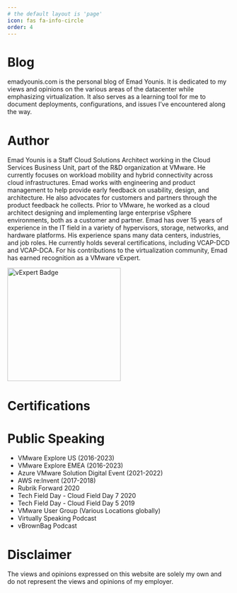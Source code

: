 ```yaml
---
# the default layout is 'page'
icon: fas fa-info-circle
order: 4
---
```


# **Blog**
emadyounis.com is the personal blog of Emad Younis. It is dedicated to my views and opinions on the various areas of the datacenter while emphasizing virtualization. It also serves as a learning tool for me to document deployments, configurations, and issues I’ve encountered along the way.

# **Author**
Emad Younis is a Staff Cloud Solutions Architect working in the Cloud Services Business Unit, part of the R&D organization at VMware. He currently focuses on workload mobility and hybrid connectivity across cloud infrastructures. Emad works with engineering and product management to help provide early feedback on usability, design, and architecture. He also advocates for customers and partners through the product feedback he collects. Prior to VMware, he worked as a cloud architect designing and implementing large enterprise vSphere environments, both as a customer and partner. Emad has over 15 years of experience in the IT field in a variety of hypervisors, storage, networks, and hardware platforms. His experience spans many data centers, industries, and job roles. He currently holds several certifications, including VCAP-DCD and VCAP-DCA. For his contributions to the virtualization community, Emad has earned recognition as a VMware vExpert.

<img src="https://vexpert.vmware.com/directory/1573/vexpert-badge-stars.png" width="256" alt="vExpert Badge" title="vExpert Badge"/>

# **Certifications**
<div data-iframe-width="150" data-iframe-height="270" data-share-badge-id="795d60a5-bb43-43bc-8737-a44588ce68ef" data-share-badge-host="https://www.credly.com"></div><script type="text/javascript" async src="//cdn.credly.com/assets/utilities/embed.js"></script>

<div data-iframe-width="150" data-iframe-height="270" data-share-badge-id="8efc2028-761a-419f-88b6-c96d048fd3f6" data-share-badge-host="https://www.credly.com"></div><script type="text/javascript" async src="//cdn.credly.com/assets/utilities/embed.js"></script>

<div data-iframe-width="150" data-iframe-height="270" data-share-badge-id="1fb2548a-f4dc-4e2c-b63f-7a2381b44c66" data-share-badge-host="https://www.credly.com"></div><script type="text/javascript" async src="//cdn.credly.com/assets/utilities/embed.js"></script>

<div data-iframe-width="150" data-iframe-height="270" data-share-badge-id="f7c508f2-15e0-4859-bfb3-ed498d0b40d8" data-share-badge-host="https://www.credly.com"></div><script type="text/javascript" async src="//cdn.credly.com/assets/utilities/embed.js"></script>

<div data-iframe-width="150" data-iframe-height="270" data-share-badge-id="ccd0ffd8-1566-4e18-a9cf-280e35d5f6ea" data-share-badge-host="https://www.credly.com"></div><script type="text/javascript" async src="//cdn.credly.com/assets/utilities/embed.js"></script>

<div data-iframe-width="150" data-iframe-height="270" data-share-badge-id="52e472f2-860e-4a77-8f3c-6b4a86ea7867" data-share-badge-host="https://www.credly.com"></div><script type="text/javascript" async src="//cdn.credly.com/assets/utilities/embed.js"></script>

<div data-iframe-width="150" data-iframe-height="270" data-share-badge-id="fdd869ae-d07d-4c6b-8c72-950630abe827" data-share-badge-host="https://www.credly.com"></div><script type="text/javascript" async src="//cdn.credly.com/assets/utilities/embed.js"></script>

<div data-iframe-width="150" data-iframe-height="270" data-share-badge-id="f6b10fcb-97de-4eb6-b413-5a5e9450c46d" data-share-badge-host="https://www.credly.com"></div><script type="text/javascript" async src="//cdn.credly.com/assets/utilities/embed.js"></script>

<div data-iframe-width="150" data-iframe-height="270" data-share-badge-id="8d4b8447-9d81-4009-af5d-8873d945f196" data-share-badge-host="https://www.credly.com"></div><script type="text/javascript" async src="//cdn.credly.com/assets/utilities/embed.js"></script>

<div data-iframe-width="150" data-iframe-height="270" data-share-badge-id="eae9269b-8fb2-4a8b-85de-e1a4cabc8ffc" data-share-badge-host="https://www.credly.com"></div><script type="text/javascript" async src="//cdn.credly.com/assets/utilities/embed.js"></script>

<div data-iframe-width="150" data-iframe-height="270" data-share-badge-id="90671b3d-534d-4eff-8f33-9249269e29c5" data-share-badge-host="https://www.credly.com"></div><script type="text/javascript" async src="//cdn.credly.com/assets/utilities/embed.js"></script>

<div data-iframe-width="150" data-iframe-height="270" data-share-badge-id="d44a4a7e-6b40-401b-ab93-c10cac785f0c" data-share-badge-host="https://www.credly.com"></div><script type="text/javascript" async src="//cdn.credly.com/assets/utilities/embed.js"></script>

# **Public Speaking**
* VMware Explore US (2016-2023)
* VMware Explore EMEA (2016-2023)
* Azure VMware Solution Digital Event (2021-2022)
* AWS re:Invent (2017-2018) 
* Rubrik Forward 2020
* Tech Field Day - Cloud Field Day 7 2020
* Tech Field Day - Cloud Field Day 5 2019
* VMware User Group (Various Locations globally) 
* Virtually Speaking Podcast
* vBrownBag Podcast

# **Disclaimer**
The views and opinions expressed on this website are solely my own and do not represent the views and opinions of my employer.
